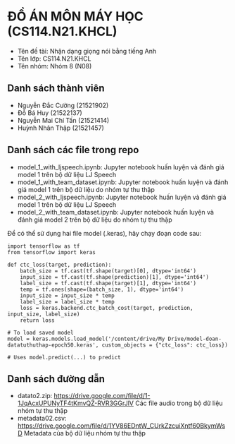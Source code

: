 # ĐỒ ÁN MÔN MÁY HỌC (CS114.N21.KHCL)

- Tên đề tài: Nhận dạng giọng nói bằng tiếng Anh
- Tên lớp: CS114.N21.KHCL
- Tên nhóm: Nhóm 8 (N08)

## Danh sách thành viên
- Nguyễn Đắc Cường (21521902)
- Đỗ Bá Huy (21522137)
- Nguyễn Mai Chí Tấn (21521414)
- Huỳnh Nhân Thập (21521457)

## Danh sách các file trong repo
- model_1_with_ljspeech.ipynb: Jupyter notebook huấn luyện và đánh giá model 1 trên bộ dữ liệu LJ Speech
- model_1_with_team_dataset.ipynb: Jupyter notebook huấn luyện và đánh giá model 1 trên bộ dữ liệu do nhóm tự thu thập
- model_2_with_ljspeech.ipynb: Jupyter notebook huấn luyện và đánh giá model 1 trên bộ dữ liệu LJ Speech
- model_2_with_team_dataset.ipynb: Jupyter notebook huấn luyện và đánh giá model 2 trên bộ dữ liệu do nhóm tự thu thập

Để có thể sử dụng hai file model (.keras), hãy chạy đoạn code sau:

```
import tensorflow as tf
from tensorflow import keras

def ctc_loss(target, prediction):
    batch_size = tf.cast(tf.shape(target)[0], dtype='int64')
    input_size = tf.cast(tf.shape(prediction)[1], dtype='int64')
    label_size = tf.cast(tf.shape(target)[1], dtype='int64')
    temp = tf.ones(shape=(batch_size, 1), dtype='int64')
    input_size = input_size * temp
    label_size = label_size * temp
    loss = keras.backend.ctc_batch_cost(target, prediction, input_size, label_size)
    return loss

# To load saved model
model = keras.models.load_model('/content/drive/My Drive/model-doan-datatuthuthap-epoch50.keras', custom_objects = {"ctc_loss": ctc_loss}) 

# Uses model.predict(...) to predict
```

## Danh sách đường dẫn
- datato2.zip: https://drive.google.com/file/d/1-1JqAcxUPUNyTF4tKmvQZ-RVR3GGrJlV Các file audio trong bộ dữ liệu nhóm tự thu thập
- metadata02.csv: https://drive.google.com/file/d/1YV86EDntW_CUrkZzcuiXntf60BkymWsD Metadata của bộ dữ liệu nhóm tự thu thập
